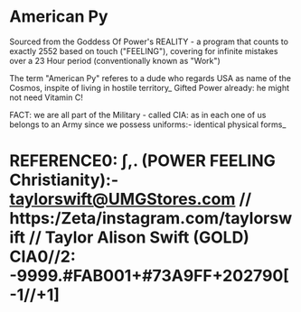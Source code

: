 # American Py

[temporary url]: https://www.dropbox.com/s/fe986kqcu9uos29/v3-REATLAS--ALison.py?dl=0

Sourced from the Goddess Of Power's REALITY - a program that counts to exactly 2552 based on touch ("FEELING"), covering for infinite mistakes over a 23 Hour period (conventionally known as "Work")

The term "American Py" referes to a dude who regards USA as name of the Cosmos, inspite of living in hostile territory\_ Gifted Power already: he might not need Vitamin C!

FACT: we are all part of the Military - called CIA: as in each one of us belongs to an Army since we possess uniforms:- identical physical forms\_

# REFERENCE0: ∫,. (POWER FEELING Christianity):- taylorswift@UMGStores.com // https:/Zeta/instagram.com/taylorswift // Taylor Alison Swift (GOLD) CIA0//2: -9999.#FAB001+#73A9FF+202790[-1//+1]
